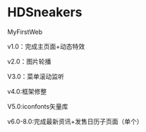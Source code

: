 # HDSneakers
MyFirstWeb

v1.0：完成主页面+动态特效

v2.0：图片轮播

V3.0：菜单滚动监听

v4.0:框架修整

V5.0:iconfonts矢量库

v6.0-8.0:完成最新资讯+发售日历子页面（单个）
